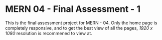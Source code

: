 # MERN 04 - Final Assessment - 1

This is the final assessment project for MERN - 04. Only the home page is completely responsive, and to get the best view of all the pages, _1920 x 1080_ resolution is recommened to view at.
